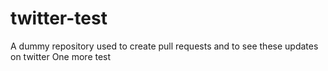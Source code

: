 # twitter-test
A dummy repository used to create pull requests and to see these updates on twitter
One more test
